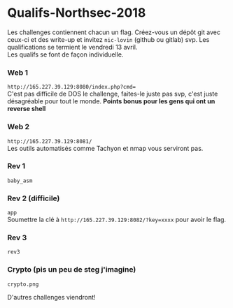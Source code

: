 # Qualifs-Northsec-2018

Les challenges contiennent chacun un flag. Créez-vous un dépôt git avec ceux-ci et des write-up et invitez `nic-lovin` (github ou gitlab) svp. Les qualifications se termient le vendredi 13 avril.  
Les qualifs se font de façon individuelle.    

### Web 1
`http://165.227.39.129:8080/index.php?cmd=`  
C'est pas difficile de DOS le challenge, faites-le juste pas svp, c'est juste désagréable pour tout le monde.
**Points bonus pour les gens qui ont un reverse shell**    

### Web 2
`http://165.227.39.129:8081/`  
Les outils automatisés comme Tachyon et nmap vous serviront pas.


### Rev 1
`baby_asm`    

### Rev 2 (difficile)
`app`  
Soumettre la clé à `http://165.227.39.129:8082/?key=xxxx` pour avoir le flag.    

### Rev 3
`rev3`    

### Crypto (pis un peu de steg j'imagine)
`crypto.png`    

D'autres challenges viendront!
